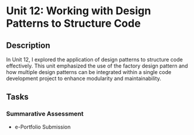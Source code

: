 # Unit 12: Working with Design Patterns to Structure Code
## Description

In Unit 12, I explored the application of design patterns to structure code effectively. This unit emphasized the use of the factory design pattern and how multiple design patterns can be integrated within a single code development project to enhance modularity and maintainability.

## Tasks

### Summarative Assessment

+ e-Portfolio Submission




